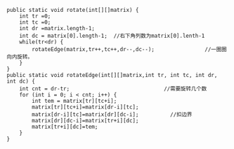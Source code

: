    public static void rotate(int[][]matrix) {
		int tr =0;
		int tc =0;
		int dr =matrix.length-1;
		int dc = matrix[0].length-1;  //右下角列数为matrix[0].lenth-1
		while(tr<dr) {
			rotateEdge(matrix,tr++,tc++,dr--,dc--);                //一圈圈向内旋转。
		}
	}
	public static void rotateEdge(int[][]matrix,int tr, int tc, int dr, int dc) {
		int cnt = dr-tr;                              //需要旋转几个数
		for (int i = 0; i < cnt; i++) {
			int tem = matrix[tr][tc+i];
			matrix[tr][tc+i]=matrix[dr-i][tc];
			matrix[dr-i][tc]=matrix[dr][dc-i];          //扣边界
			matrix[dr][dc-i]=matrix[tr+i][dc];
			matrix[tr+i][dc]=tem;
		}
	}
